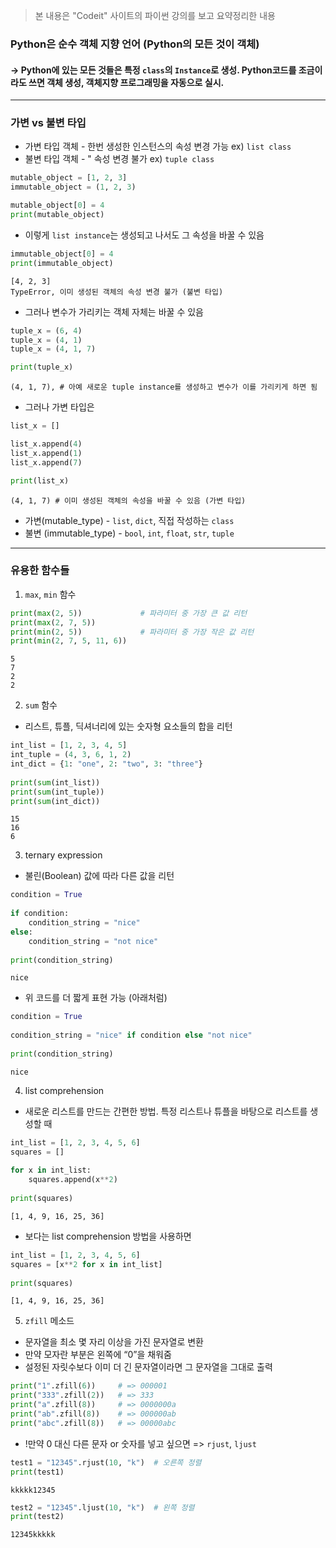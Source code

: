 > 본 내용은 "Codeit" 사이트의 파이썬 강의를 보고 요약정리한 내용
### Python은 순수 객체 지향 언어 (Python의 모든 것이 객체)
#### -> Python에 있는 모든 것들은 특정 `class`의 `Instance`로 생성. Python코드를 조금이라도 쓰면 객체 생성, 객체지향 프로그래밍을 자동으로 실시.

- - -

### 가변 vs 불변 타입

* 가변 타입 객체 - 한번 생성한 인스턴스의 속성 변경 가능 ex) `list class`
* 불변 타입 객체 - " 속성 변경 불가 ex) `tuple class`
```python
mutable_object = [1, 2, 3]
immutable_object = (1, 2, 3)

mutable_object[0] = 4
print(mutable_object)  
```
* 이렇게 `list instance`는 생성되고 나서도 그 속성을 바꿀 수 있음
```python
immutable_object[0] = 4
print(immutable_object)   
```
```
[4, 2, 3]
TypeError, 이미 생성된 객체의 속성 변경 불가 (불변 타입)
```
* 그러나 변수가 가리키는 객체 자체는 바꿀 수 있음
```python
tuple_x = (6, 4)
tuple_x = (4, 1)
tuple_x = (4, 1, 7)

print(tuple_x)  
```
```
(4, 1, 7), # 아예 새로운 tuple instance를 생성하고 변수가 이를 가리키게 하면 됨
```

* 그러나 가변 타입은
```python
list_x = []

list_x.append(4)
list_x.append(1)
list_x.append(7)

print(list_x)   
```
```
(4, 1, 7) # 이미 생성된 객체의 속성을 바꿀 수 있음 (가변 타입)
```

* 가변(mutable_type) - `list`, `dict`, 직접 작성하는 `class`
* 불변 (immutable_type) - `bool`, `int`, `float`, `str`, `tuple`

- - -

### 유용한 함수들


1. `max`, `min` 함수
```python
print(max(2, 5))             # 파라미터 중 가장 큰 값 리턴
print(max(2, 7, 5))          
print(min(2, 5))             # 파라미터 중 가장 작은 값 리턴
print(min(2, 7, 5, 11, 6))   
```
```
5
7
2
2
```


2. `sum` 함수
- 리스트, 튜플, 딕셔너리에 있는 숫자형 요소들의 합을 리턴
```python
int_list = [1, 2, 3, 4, 5]
int_tuple = (4, 3, 6, 1, 2)
int_dict = {1: "one", 2: "two", 3: "three"}
    
print(sum(int_list))         
print(sum(int_tuple))        
print(sum(int_dict))         
```
```
15
16
6
```


3. ternary expression
* 불린(Boolean) 값에 따라 다른 값을 리턴
```python
condition = True
    
if condition:
    condition_string = "nice"
else:
    condition_string = "not nice"
    
print(condition_string)      
```
```
nice
```

* 위 코드를 더 짧게 표현 가능 (아래처럼)
```python
condition = True
    
condition_string = "nice" if condition else "not nice"
    
print(condition_string)      
```
```
nice
```


4. list comprehension
* 새로운 리스트를 만드는 간편한 방법. 특정 리스트나 튜플을 바탕으로 리스트를 생성할 때
```python
int_list = [1, 2, 3, 4, 5, 6]
squares = []
    
for x in int_list:
    squares.append(x**2)
    
print(squares)               
```
```
[1, 4, 9, 16, 25, 36]
```

* 보다는 list comprehension 방법을 사용하면
```python
int_list = [1, 2, 3, 4, 5, 6]
squares = [x**2 for x in int_list]
    
print(squares)               
```
```
[1, 4, 9, 16, 25, 36]
```

5. `zfill` 메소드
* 문자열을 최소 몇 자리 이상을 가진 문자열로 변환
* 만약 모자란 부분은 왼쪽에 “0”을 채워줌
* 설정된 자릿수보다 이미 더 긴 문자열이라면 그 문자열을 그대로 출력
```python
print("1".zfill(6))     # => 000001
print("333".zfill(2))   # => 333
print("a".zfill(8))     # => 0000000a
print("ab".zfill(8))    # => 000000ab
print("abc".zfill(8))   # => 00000abc
```

* !만약 0 대신 다른 문자 or 숫자를 넣고 싶으면 => `rjust`, `ljust`
```python
test1 = "12345".rjust(10, "k")  # 오른쪽 정렬
print(test1)    
```
```
kkkkk12345
```
```python
test2 = "12345".ljust(10, "k")  # 왼쪽 정렬
print(test2)    
```
```
12345kkkkk
```


